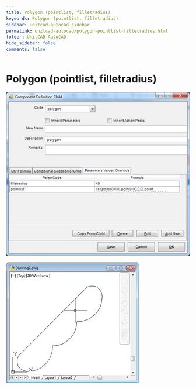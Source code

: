 ```yaml
---
title: Polygon (pointlist, filletradius)
keywords: Polygon (pointlist, filletradius)
sidebar: unitcad-autocad_sidebar
permalink: unitcad-autocad/polygon-pointlist-filletradius.html
folder: UnitCAD-AutoCAD
hide_sidebar: false
comments: false
---
```

# Polygon (pointlist, filletradius)


![](/images/polygon-comp-def-child.jpg)

![](/images/polygon-drawing7.jpg)
